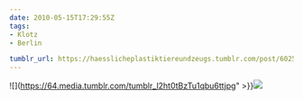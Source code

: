 ```yaml
---
date: 2010-05-15T17:29:55Z
tags:
- Klotz
- Berlin

tumblr_url: https://haesslicheplastiktiereundzeugs.tumblr.com/post/602541876
---
```

![](https://64.media.tumblr.com/tumblr_l2ht0tBzTu1qbu6ttjpg" >}}![](https://64.media.tumblr.com/tumblr_l2ht1cok1L1qbu6tt.jpg)

